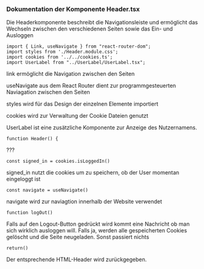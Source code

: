 ### Dokumentation der Komponente Header.tsx

Die Headerkomponente beschreibt die Navigationsleiste und ermöglicht das Wechseln zwischen den verschiedenen
Seiten sowie das Ein- und Ausloggen

```
import { Link, useNavigate } from "react-router-dom";
import styles from './Header.module.css';
import cookies from '../../cookies.ts';
import UserLabel from "../UserLabel/UserLabel.tsx";
```
link ermöglicht die Navigation zwischen den Seiten

useNavigate aus dem React Router dient zur programmgesteuerten Naviagation zwischen den Seiten

styles wird für das Design der einzelnen Elemente importiert

cookies wird zur Verwaltung der Cookie Dateien genutzt

UserLabel ist eine zusätzliche Komponente zur Anzeige des Nutzernamens.

```
function Header() {
```
???

```
const signed_in = cookies.isLoggedIn()
```

signed_in nutzt die cookies um zu speichern, ob der User momentan eingeloggt ist

```
const navigate = useNavigate()
```

navigate wird zur naviagtion innerhalb der Website verwendet

```
function logOut()
```

Falls auf den Logout-Button gedrückt wird kommt eine Nachricht ob man sich wirklich ausloggen will. Falls ja, werden
alle gespeicherten Cookies gelöscht und die Seite neugeladen. Sonst passiert nichts

```
return()
```
Der entsprechende HTML-Header wird zurückgegeben.
